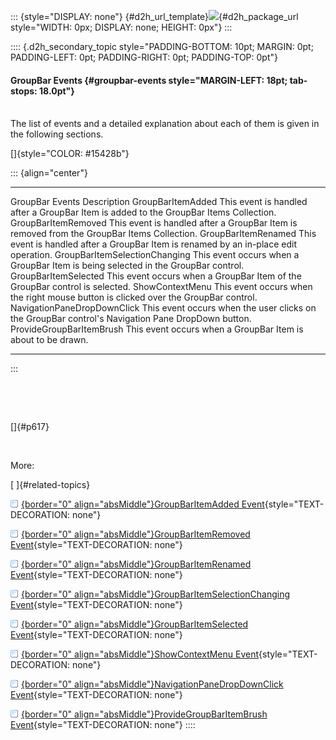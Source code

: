 ::: {style="DISPLAY: none"}
[](ms-xhelp:///?Id=d2h_url_template){#d2h_url_template}![](!package_url!){#d2h_package_url style="WIDTH: 0px; DISPLAY: none; HEIGHT: 0px"}
:::

:::: {.d2h_secondary_topic style="PADDING-BOTTOM: 10pt; MARGIN: 0pt; PADDING-LEFT: 0pt; PADDING-RIGHT: 0pt; PADDING-TOP: 0pt"}
#### GroupBar Events {#groupbar-events style="MARGIN-LEFT: 18pt; tab-stops: 18.0pt"}

\
The list of events and a detailed explanation about each of them is given in the following sections.

[]{style="COLOR: #15428b"} 

::: {align="center"}
  ------------------------------- ----------------------------------------------------------------------------------------------------
  GroupBar Events                 Description
  GroupBarItemAdded               This event is handled after a GroupBar Item is added to the GroupBar Items Collection.
  GroupBarItemRemoved             This event is handled after a GroupBar Item is removed from the GroupBar Items Collection.
  GroupBarItemRenamed             This event is handled after a GroupBar Item is renamed by an in-place edit operation.
  GroupBarItemSelectionChanging   This event occurs when a GroupBar Item is being selected in the GroupBar control.
  GroupBarItemSelected            This event occurs when a GroupBar Item of the GroupBar control is selected.
  ShowContextMenu                 This event occurs when the right mouse button is clicked over the GroupBar control.
  NavigationPaneDropDownClick     This event occurs when the user clicks on the GroupBar control\'s Navigation Pane DropDown button.
  ProvideGroupBarItemBrush        This event occurs when a GroupBar Item is about to be drawn.
  ------------------------------- ----------------------------------------------------------------------------------------------------
:::

 

 

[]{#p617} 

 

More:

[ ]{#related-topics}

[![](button.gif){border="0" align="absMiddle"}GroupBarItemAdded Event](ms-xhelp:///?Id=86ebe3bd-9425-49e7-a897-04a56c491aff){style="TEXT-DECORATION: none"}

[![](button.gif){border="0" align="absMiddle"}GroupBarItemRemoved Event](ms-xhelp:///?Id=e114f32d-6530-4efe-8abc-e86a163c61f9){style="TEXT-DECORATION: none"}

[![](button.gif){border="0" align="absMiddle"}GroupBarItemRenamed Event](ms-xhelp:///?Id=3db85352-d047-4ab9-8985-46ead68f49c7){style="TEXT-DECORATION: none"}

[![](button.gif){border="0" align="absMiddle"}GroupBarItemSelectionChanging Event](ms-xhelp:///?Id=e1d43e9f-593d-4e92-b7a1-f39d1287c392){style="TEXT-DECORATION: none"}

[![](button.gif){border="0" align="absMiddle"}GroupBarItemSelected Event](ms-xhelp:///?Id=7262d29a-57f3-481c-91a4-dcd723a525d0){style="TEXT-DECORATION: none"}

[![](button.gif){border="0" align="absMiddle"}ShowContextMenu Event](ms-xhelp:///?Id=ee472899-bce0-4181-b0c2-dc495d09dbd6){style="TEXT-DECORATION: none"}

[![](button.gif){border="0" align="absMiddle"}NavigationPaneDropDownClick Event](ms-xhelp:///?Id=d973d042-9037-48ea-af91-d53539e726c0){style="TEXT-DECORATION: none"}

[![](button.gif){border="0" align="absMiddle"}ProvideGroupBarItemBrush Event](ms-xhelp:///?Id=35fb7837-aefb-4922-a344-9ae9d3b4d33c){style="TEXT-DECORATION: none"}
::::
